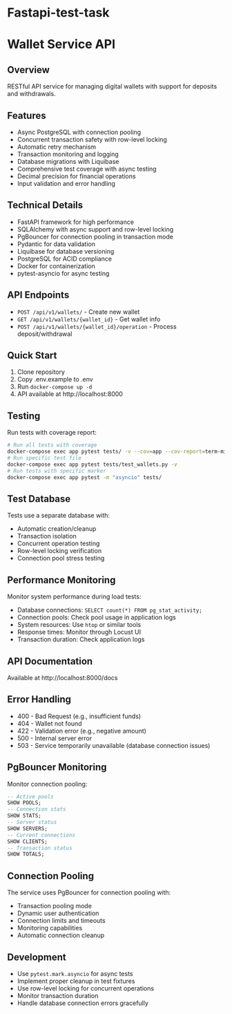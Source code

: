 # Fastapi-test-task

# Wallet Service API

## Overview
RESTful API service for managing digital wallets with support for deposits and withdrawals.

## Features
- Async PostgreSQL with connection pooling
- Concurrent transaction safety with row-level locking
- Automatic retry mechanism
- Transaction monitoring and logging
- Database migrations with Liquibase
- Comprehensive test coverage with async testing
- Decimal precision for financial operations
- Input validation and error handling

## Technical Details
- FastAPI framework for high performance
- SQLAlchemy with async support and row-level locking
- PgBouncer for connection pooling in transaction mode
- Pydantic for data validation
- Liquibase for database versioning
- PostgreSQL for ACID compliance
- Docker for containerization
- pytest-asyncio for async testing

## API Endpoints
- `POST /api/v1/wallets/` - Create new wallet
- `GET /api/v1/wallets/{wallet_id}` - Get wallet info
- `POST /api/v1/wallets/{wallet_id}/operation` - Process deposit/withdrawal

## Quick Start
1. Clone repository
2. Copy .env.example to .env
3. Run `docker-compose up -d`
4. API available at http://localhost:8000

## Testing
Run tests with coverage report:
```bash
# Run all tests with coverage
docker-compose exec app pytest tests/ -v --cov=app --cov-report=term-missing
# Run specific test file
docker-compose exec app pytest tests/test_wallets.py -v
# Run tests with specific marker
docker-compose exec app pytest -m "asyncio" tests/
```
## Test Database
Tests use a separate database with:
- Automatic creation/cleanup
- Transaction isolation
- Concurrent operation testing
- Row-level locking verification
- Connection pool stress testing

## Performance Monitoring
Monitor system performance during load tests:
- Database connections: `SELECT count(*) FROM pg_stat_activity;`
- Connection pools: Check pool usage in application logs
- System resources: Use `htop` or similar tools
- Response times: Monitor through Locust UI
- Transaction duration: Check application logs

## API Documentation
Available at http://localhost:8000/docs

## Error Handling
- 400 - Bad Request (e.g., insufficient funds)
- 404 - Wallet not found
- 422 - Validation error (e.g., negative amount)
- 500 - Internal server error
- 503 - Service temporarily unavailable (database connection issues)

## PgBouncer Monitoring
Monitor connection pooling:
```sql
-- Active pools
SHOW POOLS;
-- Connection stats
SHOW STATS;
-- Server status
SHOW SERVERS;
-- Current connections
SHOW CLIENTS;
-- Transaction status
SHOW TOTALS;
```

## Connection Pooling
The service uses PgBouncer for connection pooling with:
- Transaction pooling mode
- Dynamic user authentication
- Connection limits and timeouts
- Monitoring capabilities
- Automatic connection cleanup

## Development
- Use `pytest.mark.asyncio` for async tests
- Implement proper cleanup in test fixtures
- Use row-level locking for concurrent operations
- Monitor transaction duration
- Handle database connection errors gracefully